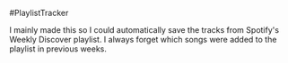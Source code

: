 #PlaylistTracker

I mainly made this so I could automatically save the tracks from Spotify's Weekly Discover playlist. I always forget which songs were added to the playlist in previous weeks.

